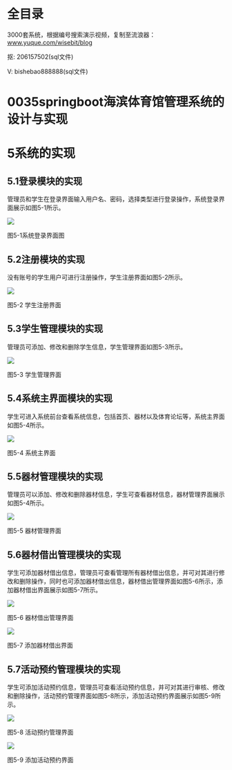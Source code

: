 # 全目录

3000套系统，根据编号搜索演示视频，复制至流浪器：www.yuque.com/wisebit/blog


<p>抠: 206157502(sql文件)</p>
<p>V: bishebao888888(sql文件)</p>



# 0035springboot海滨体育馆管理系统的设计与实现

# 5系统的实现
## 5.1登录模块的实现
管理员和学生在登录界面输入用户名、密码，选择类型进行登录操作，系统登录界面展示如图5-1所示。

![](/md/blog.015.png)

图5-1系统登录界面图
## 5.2注册模块的实现
没有账号的学生用户可进行注册操作，学生注册界面如图5-2所示。

![](/md/blog.016.png)

图5-2  学生注册界面
## 5.3学生管理模块的实现
管理员可添加、修改和删除学生信息，学生管理界面如图5-3所示。

![](/md/blog.017.png)

图5-3 学生管理界面
## 5.4系统主界面模块的实现
学生可进入系统前台查看系统信息，包括首页、器材以及体育论坛等，系统主界面如图5-4所示。

![](/md/blog.018.png)

图5-4 系统主界面
## 5.5器材管理模块的实现
管理员可以添加、修改和删除器材信息，学生可查看器材信息，器材管理界面展示如图5-4所示。

![](/md/blog.019.png)

图5-5 器材管理界面
## 5.6器材借出管理模块的实现
学生可添加器材借出信息，管理员可查看管理所有器材借出信息，并可对其进行修改和删除操作，同时也可添加器材借出信息，器材借出管理界面如图5-6所示，添加器材借出界面展示如图5-7所示。

![](/md/blog.020.png)

图5-6 器材借出管理界面

![](/md/blog.021.png)

图5-7 添加器材借出界面
## 5.7活动预约管理模块的实现
学生可添加活动预约信息，管理员可查看活动预约信息，并可对其进行审核、修改和删除操作，活动预约管理界面如图5-8所示，添加活动预约界面展示如图5-9所示。

![](/md/blog.022.png)

图5-8 活动预约管理界面

![](/md/blog.023.png)

图5-9 添加活动预约界面










